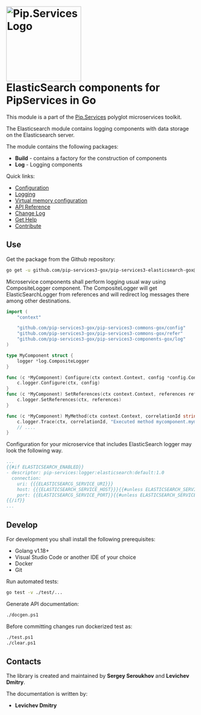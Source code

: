 # <img src="https://uploads-ssl.webflow.com/5ea5d3315186cf5ec60c3ee4/5edf1c94ce4c859f2b188094_logo.svg" alt="Pip.Services Logo" width="200"> <br/> ElasticSearch components for PipServices in Go

This module is a part of the [Pip.Services](http://pipservices.org) polyglot microservices toolkit.

The Elasticsearch module contains logging components with data storage on the Elasticsearch server.

The module contains the following packages:
- **Build** - contains a factory for the construction of components
- **Log** - Logging components

<a name="links"></a> Quick links:

* [Configuration](http://docs.pipservices.org/concepts/configuration/)
* [Logging](http://docs.pipservices.org/getting_started/recipes/logging/)
* [Virtual memory configuration](https://www.elastic.co/guide/en/elasticsearch/reference/current/vm-max-map-count.html)
* [API Reference](https://godoc.org/github.com/pip-services3-gox/pip-services3-elasticsearch-gox/)
* [Change Log](CHANGELOG.md)
* [Get Help](http://docs.pipservices.org/get_help/)
* [Contribute](http://docs.pipservices.org/contribute/)

## Use

Get the package from the Github repository:
```bash
go get -u github.com/pip-services3-gox/pip-services3-elasticsearch-gox@latest
```

Microservice components shall perform logging usual way using CompositeLogger component. The CompositeLogger will get ElasticSearchLogger from references and will redirect log messages there among other destinations.

```go
import (
	"context"

	"github.com/pip-services3-gox/pip-services3-commons-gox/config"
	"github.com/pip-services3-gox/pip-services3-commons-gox/refer"
	"github.com/pip-services3-gox/pip-services3-components-gox/log"
)

type MyComponent struct {
	logger *log.CompositeLogger
}

func (c *MyComponent) Configure(ctx context.Context, config *config.ConfigParams) {
	c.logger.Configure(ctx, config)
}
func (c *MyComponent) SetReferences(ctx context.Context, references refer.IReferences) {
	c.logger.SetReferences(ctx, references)
}

func (c *MyComponent) MyMethod(ctx context.Context, correlationId string, param1 any) (any, error) {
	c.logger.Trace(ctx, correlationId, "Executed method mycomponent.mymethod")
	// ....
}
```

Configuration for your microservice that includes ElasticSearch logger may look the following way.

```yml
...
{{#if ELASTICSEARCH_ENABLED}}
- descriptor: pip-services:logger:elasticsearch:default:1.0
  connection:
    uri: {{{ELASTICSEARCG_SERVICE_URI}}}
    host: {{{ELASTICSEARCH_SERVICE_HOST}}}{{#unless ELASTICSEARCH_SERVICE_HOST}}localhost{{/unless}}
    port: {{ELASTICSEARCG_SERVICE_PORT}}{{#unless ELASTICSEARCH_SERVICE_PORT}}9200{{/unless}}\ 
{{/if}}
...
```

## Develop

For development you shall install the following prerequisites:
* Golang v1.18+
* Visual Studio Code or another IDE of your choice
* Docker
* Git

Run automated tests:
```bash
go test -v ./test/...
```

Generate API documentation:
```bash
./docgen.ps1
```

Before committing changes run dockerized test as:
```bash
./test.ps1
./clear.ps1
```

## Contacts

The library is created and maintained by **Sergey Seroukhov** and **Levichev Dmitry**.

The documentation is written by:
- **Levichev Dmitry**